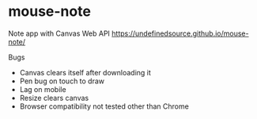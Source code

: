 # mouse-note

Note app with Canvas Web API
https://undefinedsource.github.io/mouse-note/

Bugs
* Canvas clears itself after downloading it
* Pen bug on touch to draw
* Lag on mobile
* Resize clears canvas
* Browser compatibility not tested other than Chrome
